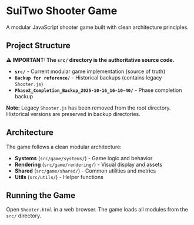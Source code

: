 # SuiTwo Shooter Game

A modular JavaScript shooter game built with clean architecture principles.

## Project Structure

**⚠️ IMPORTANT: The `src/` directory is the authoritative source code.**

- **`src/`** - Current modular game implementation (source of truth)
- **`Backup for reference/`** - Historical backups (contains legacy `Shooter.js`)
- **`Phase2_Completion_Backup_2025-10-16_16-10-40/`** - Phase completion backup

**Note:** Legacy `Shooter.js` has been removed from the root directory. Historical versions are preserved in backup directories.

## Architecture

The game follows a clean modular architecture:

- **Systems** (`src/game/systems/`) - Game logic and behavior
- **Rendering** (`src/game/rendering/`) - Visual display and assets
- **Shared** (`src/game/shared/`) - Common utilities and metrics
- **Utils** (`src/utils/`) - Helper functions

## Running the Game

Open `Shooter.html` in a web browser. The game loads all modules from the `src/` directory.